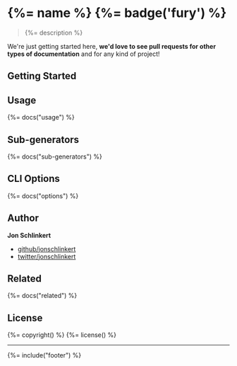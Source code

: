 # {%= name %} {%= badge('fury') %}

> {%= description %}

We're just getting started here, **we'd love to see pull requests for other types of documentation** and for any kind of project!

## Getting Started

## Usage
{%= docs("usage") %}

## Sub-generators
{%= docs("sub-generators") %}

## CLI Options
{%= docs("options") %}

## Author

**Jon Schlinkert**

+ [github/jonschlinkert](http://github.com/jonschlinkert)
+ [twitter/jonschlinkert](https://twitter.com/jonschlinkert)

## Related
{%= docs("related") %}

## License
{%= copyright() %}
{%= license() %}

***

{%= include("footer") %}
